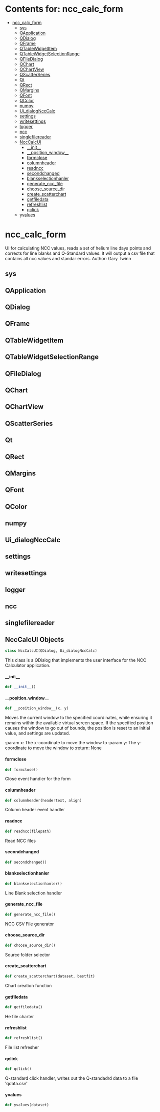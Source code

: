 # Contents for: ncc_calc_form

* [ncc\_calc\_form](#ncc_calc_form)
  * [sys](#ncc_calc_form.sys)
  * [QApplication](#ncc_calc_form.QApplication)
  * [QDialog](#ncc_calc_form.QDialog)
  * [QFrame](#ncc_calc_form.QFrame)
  * [QTableWidgetItem](#ncc_calc_form.QTableWidgetItem)
  * [QTableWidgetSelectionRange](#ncc_calc_form.QTableWidgetSelectionRange)
  * [QFileDialog](#ncc_calc_form.QFileDialog)
  * [QChart](#ncc_calc_form.QChart)
  * [QChartView](#ncc_calc_form.QChartView)
  * [QScatterSeries](#ncc_calc_form.QScatterSeries)
  * [Qt](#ncc_calc_form.Qt)
  * [QRect](#ncc_calc_form.QRect)
  * [QMargins](#ncc_calc_form.QMargins)
  * [QFont](#ncc_calc_form.QFont)
  * [QColor](#ncc_calc_form.QColor)
  * [numpy](#ncc_calc_form.numpy)
  * [Ui\_dialogNccCalc](#ncc_calc_form.Ui_dialogNccCalc)
  * [settings](#ncc_calc_form.settings)
  * [writesettings](#ncc_calc_form.writesettings)
  * [logger](#ncc_calc_form.logger)
  * [ncc](#ncc_calc_form.ncc)
  * [singlefilereader](#ncc_calc_form.singlefilereader)
  * [NccCalcUI](#ncc_calc_form.NccCalcUI)
    * [\_\_init\_\_](#ncc_calc_form.NccCalcUI.__init__)
    * [\_\_position\_window\_\_](#ncc_calc_form.NccCalcUI.__position_window__)
    * [formclose](#ncc_calc_form.NccCalcUI.formclose)
    * [columnheader](#ncc_calc_form.NccCalcUI.columnheader)
    * [readncc](#ncc_calc_form.NccCalcUI.readncc)
    * [secondchanged](#ncc_calc_form.NccCalcUI.secondchanged)
    * [blankselectionhanler](#ncc_calc_form.NccCalcUI.blankselectionhanler)
    * [generate\_ncc\_file](#ncc_calc_form.NccCalcUI.generate_ncc_file)
    * [choose\_source\_dir](#ncc_calc_form.NccCalcUI.choose_source_dir)
    * [create\_scatterchart](#ncc_calc_form.NccCalcUI.create_scatterchart)
    * [getfiledata](#ncc_calc_form.NccCalcUI.getfiledata)
    * [refreshlist](#ncc_calc_form.NccCalcUI.refreshlist)
    * [qclick](#ncc_calc_form.NccCalcUI.qclick)
  * [yvalues](#ncc_calc_form.yvalues)

<a id="ncc_calc_form"></a>

# ncc\_calc\_form

UI for calculating NCC values, reads a set of helium line daya points and corrects for line blanks and Q-Standard
values. It will output a csv file that contains all ncc values and standar errors.
Author: Gary Twinn

<a id="ncc_calc_form.sys"></a>

## sys

<a id="ncc_calc_form.QApplication"></a>

## QApplication

<a id="ncc_calc_form.QDialog"></a>

## QDialog

<a id="ncc_calc_form.QFrame"></a>

## QFrame

<a id="ncc_calc_form.QTableWidgetItem"></a>

## QTableWidgetItem

<a id="ncc_calc_form.QTableWidgetSelectionRange"></a>

## QTableWidgetSelectionRange

<a id="ncc_calc_form.QFileDialog"></a>

## QFileDialog

<a id="ncc_calc_form.QChart"></a>

## QChart

<a id="ncc_calc_form.QChartView"></a>

## QChartView

<a id="ncc_calc_form.QScatterSeries"></a>

## QScatterSeries

<a id="ncc_calc_form.Qt"></a>

## Qt

<a id="ncc_calc_form.QRect"></a>

## QRect

<a id="ncc_calc_form.QMargins"></a>

## QMargins

<a id="ncc_calc_form.QFont"></a>

## QFont

<a id="ncc_calc_form.QColor"></a>

## QColor

<a id="ncc_calc_form.numpy"></a>

## numpy

<a id="ncc_calc_form.Ui_dialogNccCalc"></a>

## Ui\_dialogNccCalc

<a id="ncc_calc_form.settings"></a>

## settings

<a id="ncc_calc_form.writesettings"></a>

## writesettings

<a id="ncc_calc_form.logger"></a>

## logger

<a id="ncc_calc_form.ncc"></a>

## ncc

<a id="ncc_calc_form.singlefilereader"></a>

## singlefilereader

<a id="ncc_calc_form.NccCalcUI"></a>

## NccCalcUI Objects

```python
class NccCalcUI(QDialog, Ui_dialogNccCalc)
```

This class is a QDialog that implements the user interface for the NCC Calculator application.

<a id="ncc_calc_form.NccCalcUI.__init__"></a>

#### \_\_init\_\_

```python
def __init__()
```

<a id="ncc_calc_form.NccCalcUI.__position_window__"></a>

#### \_\_position\_window\_\_

```python
def __position_window__(x, y)
```

Moves the current window to the specified coordinates, while ensuring
it remains within the available virtual screen space. If the specified
position causes
the window to go out of bounds, the position is reset
to an initial value, and settings are updated.

:param x: The x-coordinate to move the window to
:param y: The y-coordinate to move the window to
:return: None

<a id="ncc_calc_form.NccCalcUI.formclose"></a>

#### formclose

```python
def formclose()
```

Close event handler for the form

<a id="ncc_calc_form.NccCalcUI.columnheader"></a>

#### columnheader

```python
def columnheader(headertext, align)
```

Column header event handler

<a id="ncc_calc_form.NccCalcUI.readncc"></a>

#### readncc

```python
def readncc(filepath)
```

Read NCC files

<a id="ncc_calc_form.NccCalcUI.secondchanged"></a>

#### secondchanged

```python
def secondchanged()
```

<a id="ncc_calc_form.NccCalcUI.blankselectionhanler"></a>

#### blankselectionhanler

```python
def blankselectionhanler()
```

Line Blank selection handler

<a id="ncc_calc_form.NccCalcUI.generate_ncc_file"></a>

#### generate\_ncc\_file

```python
def generate_ncc_file()
```

NCC CSV File generator

<a id="ncc_calc_form.NccCalcUI.choose_source_dir"></a>

#### choose\_source\_dir

```python
def choose_source_dir()
```

Source folder selector

<a id="ncc_calc_form.NccCalcUI.create_scatterchart"></a>

#### create\_scatterchart

```python
def create_scatterchart(dataset, bestfit)
```

Chart creation function

<a id="ncc_calc_form.NccCalcUI.getfiledata"></a>

#### getfiledata

```python
def getfiledata()
```

He file charter

<a id="ncc_calc_form.NccCalcUI.refreshlist"></a>

#### refreshlist

```python
def refreshlist()
```

File list refresher

<a id="ncc_calc_form.NccCalcUI.qclick"></a>

#### qclick

```python
def qclick()
```

Q-standard click handler, writes out the Q-standadrd data to a file 'qdata.csv'

<a id="ncc_calc_form.yvalues"></a>

#### yvalues

```python
def yvalues(dataset)
```

